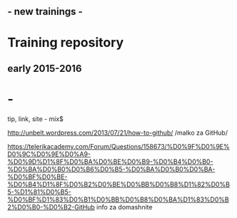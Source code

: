 ## - new trainings -
# Training repository
  
## early 2015-2016
# -
tip, link, site - mix$

http://unbelt.wordpress.com/2013/07/21/how-to-github/
  /malko za GitHub/

https://telerikacademy.com/Forum/Questions/158673/%D0%9F%D0%9E%D0%9C%D0%9E%D0%A9-%D0%9D%D1%8F%D0%BA%D0%BE%D0%B9-%D0%B4%D0%B0-%D0%BA%D0%B0%D0%B6%D0%B5-%D0%BA%D0%B0%D0%BA-%D0%BF%D0%BE-%D0%B4%D1%8F%D0%B2%D0%BE%D0%BB%D0%B8%D1%82%D0%B5-%D1%81%D0%B5-%D0%BF%D1%83%D0%B1%D0%BB%D0%B8%D0%BA%D1%83%D0%B2%D0%B0-%D0%B2-GitHub
info za domashnite


